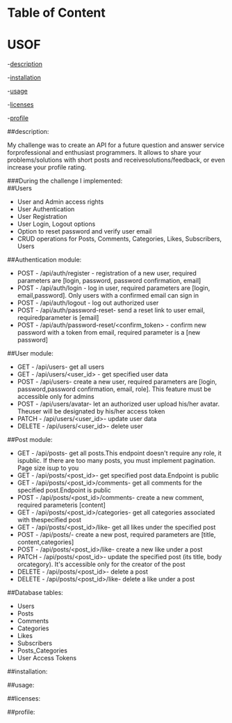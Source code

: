 # Table of Content
# USOF
-[description](#description)

-[installation](#installation)

-[usage](#usage)

-[licenses](#licenses)

-[profile](#profile)

##description:

My challenge was to create an API for a future question and answer service forprofessional and enthusiast programmers. It allows to share your problems/solutions with short posts and receivesolutions/feedback, or even increase your profile rating.

###During the challenge I implemented:<br/>
##Users<br/>

- User and Admin access rights
- User Authentication
- User Registration
- User Login, Logout options
- Option to reset password and verify user email
- CRUD operations for Posts, Comments, Categories, Likes, Subscribers, Users

##Authentication module:<br/>
- POST - /api/auth/register - registration of a new user, required parameters are [login, password, password confirmation, email]<br/>
- POST - /api/auth/login - log in user, required parameters are [login, email,password]. Only users with a confirmed email can sign in<br/>
- POST - /api/auth/logout - log out authorized user<br/>
- POST - /api/auth/password-reset- send a reset link to user email, requiredparameter is [email]<br/>
- POST - /api/auth/password-reset/<confirm_token> - confirm new password with a token from email, required parameter is a [new password]<br/>

##User module:<br/>
- GET - /api/users- get all users<br/>
- GET - /api/users/<user_id> - get specified user data<br/>
- POST - /api/users- create a new user, required parameters are [login, password,password confirmation, email, role]. This feature must be accessible only for admins<br/>
- POST - /api/users/avatar- let an authorized user upload his/her avatar. Theuser will be designated by his/her access token<br/>
- PATCH - /api/users/<user_id>- update user data<br/>
- DELETE - /api/users/<user_id>- delete user<br/>

##Post module:<br/>
- GET - /api/posts- get all posts.This endpoint doesn't require any role, it ispublic. If there are too many posts, you must implement pagination. Page size isup to you<br/>
- GET - /api/posts/<post_id>- get specified post data.Endpoint is public<br/>
- GET - /api/posts/<post_id>/comments- get all comments for the specified post.Endpoint is public<br/>
- POST - /api/posts/<post_id>/comments- create a new comment, required parameteris [content]<br/>
- GET - /api/posts/<post_id>/categories- get all categories associated with thespecified post<br/>
- GET - /api/posts/<post_id>/like- get all likes under the specified post<br/>
- POST - /api/posts/- create a new post, required parameters are [title, content,categories]<br/>
- POST - /api/posts/<post_id>/like- create a new like under a post<br/>
- PATCH - /api/posts/<post_id>- update the specified post (its title, body orcategory). It's accessible only for the creator of the post<br/>
- DELETE - /api/posts/<post_id>- delete a post<br/>
- DELETE - /api/posts/<post_id>/like- delete a like under a post<br/>

##Database tables:<br/>

- Users<br/>
- Posts<br/>
- Comments<br/>
- Categories<br/>
- Likes<br/>
- Subscribers<br/>
- Posts_Categories<br/>
- User Access Tokens<br/>

##installation:

##usage:

##licenses:

##profile: